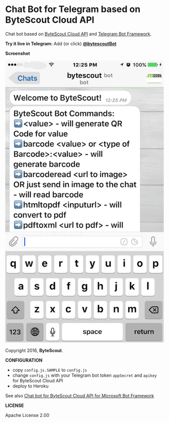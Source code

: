 # Chat Bot for Telegram based on ByteScout Cloud API

Chat bot based on [ByteScout Cloud API](https://bytescout.com/products/developer/cloudapi/index.html) and [Telegram Bot Framework](https://core.telegram.org/bots/samples). 

**Try it live in Telegram:** Add (or click) **[@bytescoutBot](https://telegram.me/bytescoutbot)**

**Screenshot**

![Screenshot of Bytescout Bot in Telegram](https://github.com/bytescout/Cloud-API-Chat-Bot-For-Telegram/blob/master/bytescoutbot-telegram-screenshot-iphone.png)

Copyright 2016, **ByteScout**. 


**CONFIGURATION**

- copy `config.js.SAMPLE` to `config.js`
- change `config.js` with your Telegram bot token `appSecret` and `apikey` for ByteScout Cloud API
- deploy to Heroku

See also [Chat bot for ByteScout Cloud API for Microsoft Bot Framework](https://github.com/bytescout/Cloud-API-Chat-Bot-For-Microsoft-Framework)

**LICENSE** 

Apache License 2.00
